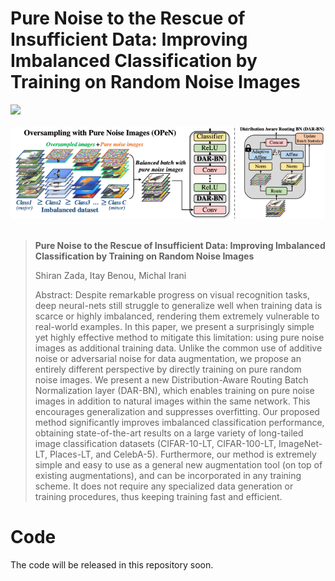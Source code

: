 # Pure Noise to the Rescue of Insufficient Data: Improving Imbalanced Classification by Training on Random Noise Images

<a href="https://arxiv.org/abs/2112.08810"><img src="https://img.shields.io/badge/arXiv-2112.08810-b31b1b.svg" height=22.5></a>


<div>
  <img src="docs/teaser_OPeN.png" style="width:72%">
  <img src="docs/teaser_dar_bn.png" style="width:27%">
</div>
<br>


> **Pure Noise to the Rescue of Insufficient Data: Improving Imbalanced Classification by Training on Random Noise Images**
>
> Shiran Zada, Itay Benou, Michal Irani
>
> Abstract: Despite remarkable progress on visual recognition tasks, deep neural-nets still struggle to generalize well when training data is scarce or highly imbalanced, rendering them extremely vulnerable to real-world examples. In this paper, we present a surprisingly simple yet highly effective method to mitigate this limitation: using pure noise images as additional training data. Unlike the common use of additive noise or adversarial noise for data augmentation, we propose an entirely different perspective by directly training on pure random noise images. We present a new Distribution-Aware Routing Batch Normalization layer (DAR-BN), which enables training on pure noise images in addition to natural images within the same network. This encourages generalization and suppresses overfitting. Our proposed method significantly improves imbalanced classification performance, obtaining state-of-the-art
results on a large variety of long-tailed image classification datasets (CIFAR-10-LT, CIFAR-100-LT, ImageNet-LT, Places-LT, and CelebA-5). Furthermore, our method is extremely simple and easy to use as a general new augmentation tool (on top of existing augmentations), and can be incorporated in any training scheme. It does not require any specialized data generation or training procedures, thus keeping training fast and efficient.

# Code
The code will be released in this repository soon.
